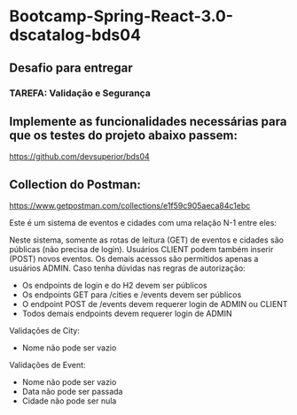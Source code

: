 # Bootcamp-Spring-React-3.0-dscatalog-bds04

## Desafio para entregar
### TAREFA: Validação e Segurança

## Implemente as funcionalidades necessárias para que os testes do projeto abaixo passem:
https://github.com/devsuperior/bds04

## Collection do Postman:
https://www.getpostman.com/collections/e1f59c905aeca84c1ebc

Este é um sistema de eventos e cidades com uma relação N-1 entre eles:

Neste sistema, somente as rotas de leitura (GET) de eventos e cidades são públicas (não precisa de login). Usuários CLIENT podem também inserir (POST) novos eventos. Os demais acessos são permitidos apenas a usuários ADMIN.
Caso tenha dúvidas nas regras de autorização:

* Os endpoints de login e do H2 devem ser públicos
* Os endpoints GET para /cities e /events devem ser públicos
* O endpoint POST de /events devem requerer login de ADMIN ou CLIENT
* Todos demais endpoints devem requerer login de ADMIN


Validações de City:
* Nome não pode ser vazio

Validações de Event:
* Nome não pode ser vazio
* Data não pode ser passada
* Cidade não pode ser nula




